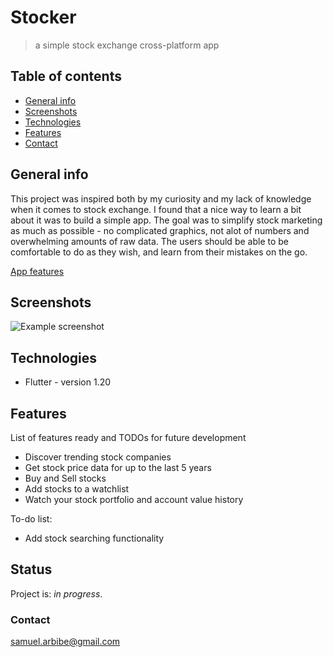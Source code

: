 # Stocker
> a simple stock exchange cross-platform app

## Table of contents
* [General info](#general-info)
* [Screenshots](#screenshots)
* [Technologies](#technologies)
* [Features](#features)
* [Contact](#contact)

## General info
This project was inspired both by my curiosity and my lack of knowledge when it comes to stock exchange. I found that a nice way to learn a bit about it was to build a simple app.
The goal was to simplify stock marketing as much as possible - no complicated graphics, not alot of numbers and overwhelming amounts of raw data.
The users should be able to be comfortable to do as they wish, and learn from their mistakes on the go.

[App features](docs/project_book.pdf)

## Screenshots
![Example screenshot](./screenshots/TMS_recording.gif)

## Technologies
* Flutter - version 1.20

## Features
List of features ready and TODOs for future development
* Discover trending stock companies
* Get stock price data for up to the last 5 years
* Buy and Sell stocks
* Add stocks to a watchlist
* Watch your stock portfolio and account value history

To-do list:
* Add stock searching functionality

## Status
Project is: _in progress_.

### Contact
samuel.arbibe@gmail.com
